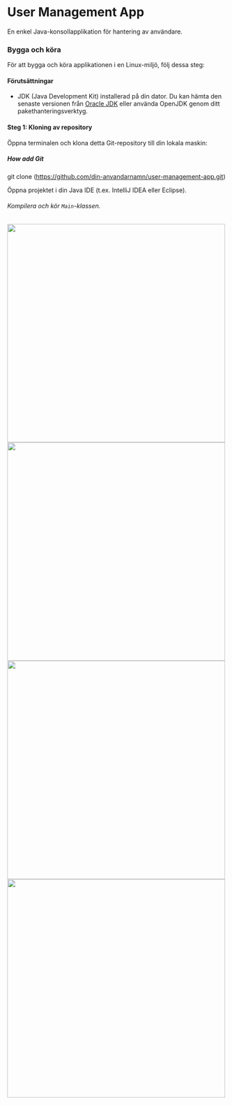 
# User Management App

En enkel Java-konsollapplikation för hantering av användare.

### Bygga och köra

För att bygga och köra applikationen i en Linux-miljö, följ dessa steg:

#### Förutsättningar

- JDK (Java Development Kit) installerad på din dator. Du kan hämta den senaste versionen från [Oracle JDK](https://www.oracle.com/java/technologies/javase-downloads.html) eller använda OpenJDK genom ditt pakethanteringsverktyg.

#### Steg 1: Kloning av repository

Öppna terminalen och klona detta Git-repository till din lokala maskin:

##### How add Git
git clone (https://github.com/din-anvandarnamn/user-management-app.git)

Öppna projektet i din Java IDE (t.ex. IntelliJ IDEA eller Eclipse).

###### Kompilera och kör `Main`-klassen.


<img src="https://github.com/Adam-Jaid/konsollapplikation/assets/144675015/ab10e475-7051-4ef1-9dc9-20910b9cd8c6" width= 500>
<img src="https://github.com/Adam-Jaid/konsollapplikation/assets/144675015/73e75101-3713-4cb7-8ed6-caf14ab29c6f" width= 500>
<img src="https://github.com/Adam-Jaid/konsollapplikation/assets/144675015/d70b9220-8db5-424f-8ff8-0afa2cb5602a" width= 500>
<img src="https://github.com/Adam-Jaid/konsollapplikation/assets/144675015/bcedcb4b-43d6-4f4e-908d-d4f12a9502e1" width= 500>

